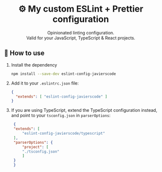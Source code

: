 <h1 align="center">
  ⚙️ My custom ESLint + Prettier configuration
</h1>

<p align="center">
  Opinionated linting configuration. <br/>
  Valid for your JavaScript, TypeScript & React projects.
</p>

## 👀 How to use

1. Install the dependency
   ```bash
   npm install --save-dev eslint-config-javierscode
   ```

2. Add it to your `.eslintrc.json` file:

   ```json
   {
     "extends": [ "eslint-config-javierscode" ]
   }
   ```

3. If you are using TypeScript, extend the TypeScript configuration instead, and point to your `tsconfig.json` in `parserOptions`:

   ```json
    {
    "extends": [
        "eslint-config-javierscode/typescript"
    ],
    "parserOptions": {
        "project": [
        "./tsconfig.json"
        ]
    }
    }
   ```
